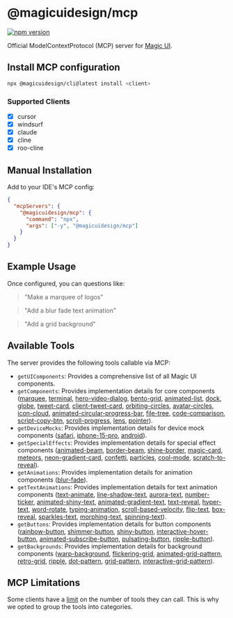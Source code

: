 # @magicuidesign/mcp

[![npm version](https://badge.fury.io/js/%40magicuidesign%2Fmcp.svg)](https://badge.fury.io/js/%40magicuidesign%2Fmcp)

Official ModelContextProtocol (MCP) server for [Magic UI](https://magicui.design/).

## Install MCP configuration

```bash
npx @magicuidesign/cli@latest install <client>
```

### Supported Clients

- [x] cursor
- [x] windsurf
- [x] claude
- [x] cline
- [x] roo-cline

## Manual Installation

Add to your IDE's MCP config:

```json
{
  "mcpServers": {
    "@magicuidesign/mcp": {
      "command": "npx",
      "args": ["-y", "@magicuidesign/mcp"]
    }
  }
}
```

## Example Usage

Once configured, you can questions like:

> "Make a marquee of logos"

> "Add a blur fade text animation"

> "Add a grid background"

## Available Tools

The server provides the following tools callable via MCP:

- `getUIComponents`: Provides a comprehensive list of all Magic UI components.
- `getComponents`: Provides implementation details for core components ([marquee](https://magicui.design/docs/components/marquee), [terminal](https://magicui.design/docs/components/terminal), [hero-video-dialog](https://magicui.design/docs/components/hero-video-dialog), [bento-grid](https://magicui.design/docs/components/bento-grid), [animated-list](https://magicui.design/docs/components/animated-list), [dock](https://magicui.design/docs/components/dock), [globe](https://magicui.design/docs/components/globe), [tweet-card](https://magicui.design/docs/components/tweet-card), [client-tweet-card](https://magicui.design/docs/components/client-tweet-card), [orbiting-circles](https://magicui.design/docs/components/orbiting-circles), [avatar-circles](https://magicui.design/docs/components/avatar-circles), [icon-cloud](https://magicui.design/docs/components/icon-cloud), [animated-circular-progress-bar](https://magicui.design/docs/components/animated-circular-progress-bar), [file-tree](https://magicui.design/docs/components/file-tree), [code-comparison](https://magicui.design/docs/components/code-comparison), [script-copy-btn](https://magicui.design/docs/components/script-copy-btn), [scroll-progress](https://magicui.design/docs/components/scroll-progress), [lens](https://magicui.design/docs/components/lens), [pointer](https://magicui.design/docs/components/pointer)).
- `getDeviceMocks`: Provides implementation details for device mock components ([safari](https://magicui.design/docs/components/safari), [iphone-15-pro](https://magicui.design/docs/components/iphone-15-pro), [android](https://magicui.design/docs/components/android)).
- `getSpecialEffects`: Provides implementation details for special effect components ([animated-beam](https://magicui.design/docs/components/animated-beam), [border-beam](https://magicui.design/docs/components/border-beam), [shine-border](https://magicui.design/docs/components/shine-border), [magic-card](https://magicui.design/docs/components/magic-card), [meteors](https://magicui.design/docs/components/meteors), [neon-gradient-card](https://magicui.design/docs/components/neon-gradient-card), [confetti](https://magicui.design/docs/components/confetti), [particles](https://magicui.design/docs/components/particles), [cool-mode](https://magicui.design/docs/components/cool-mode), [scratch-to-reveal](https://magicui.design/docs/components/scratch-to-reveal)).
- `getAnimations`: Provides implementation details for animation components ([blur-fade](https://magicui.design/docs/components/blur-fade)).
- `getTextAnimations`: Provides implementation details for text animation components ([text-animate](https://magicui.design/docs/components/text-animate), [line-shadow-text](https://magicui.design/docs/components/line-shadow-text), [aurora-text](https://magicui.design/docs/components/aurora-text), [number-ticker](https://magicui.design/docs/components/number-ticker), [animated-shiny-text](https://magicui.design/docs/components/animated-shiny-text), [animated-gradient-text](https://magicui.design/docs/components/animated-gradient-text), [text-reveal](https://magicui.design/docs/components/text-reveal), [hyper-text](https://magicui.design/docs/components/hyper-text), [word-rotate](https://magicui.design/docs/components/word-rotate), [typing-animation](https://magicui.design/docs/components/typing-animation), [scroll-based-velocity](https://magicui.design/docs/components/scroll-based-velocity), [flip-text](https://magicui.design/docs/components/flip-text), [box-reveal](https://magicui.design/docs/components/box-reveal), [sparkles-text](https://magicui.design/docs/components/sparkles-text), [morphing-text](https://magicui.design/docs/components/morphing-text), [spinning-text](https://magicui.design/docs/components/spinning-text)).
- `getButtons`: Provides implementation details for button components ([rainbow-button](https://magicui.design/docs/components/rainbow-button), [shimmer-button](https://magicui.design/docs/components/shimmer-button), [shiny-button](https://magicui.design/docs/components/shiny-button), [interactive-hover-button](https://magicui.design/docs/components/interactive-hover-button), [animated-subscribe-button](https://magicui.design/docs/components/animated-subscribe-button), [pulsating-button](https://magicui.design/docs/components/pulsating-button), [ripple-button](https://magicui.design/docs/components/ripple-button)).
- `getBackgrounds`: Provides implementation details for background components ([warp-background](https://magicui.design/docs/components/warp-background), [flickering-grid](https://magicui.design/docs/components/flickering-grid), [animated-grid-pattern](https://magicui.design/docs/components/animated-grid-pattern), [retro-grid](https://magicui.design/docs/components/retro-grid), [ripple](https://magicui.design/docs/components/ripple), [dot-pattern](https://magicui.design/docs/components/dot-pattern), [grid-pattern](https://magicui.design/docs/components/grid-pattern), [interactive-grid-pattern](https://magicui.design/docs/components/interactive-grid-pattern)).

## MCP Limitations

Some clients have a [limit](https://docs.cursor.com/context/model-context-protocol#limitations) on the number of tools they can call. This is why we opted to group the tools into categories.
